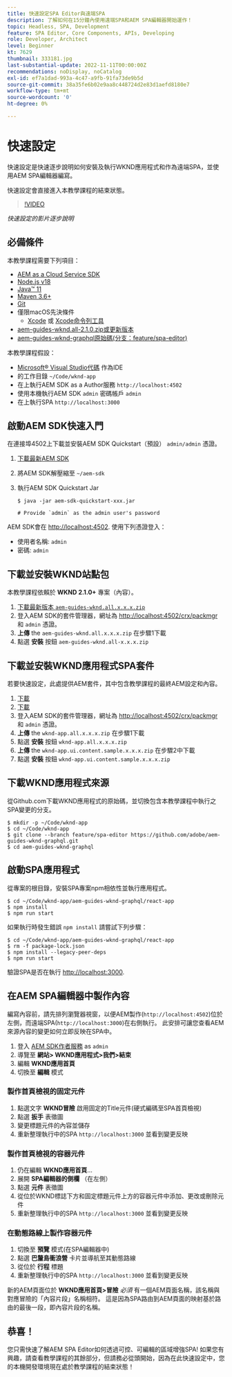 ```yaml
---
title: 快速設定SPA Editor與遠端SPA
description: 了解如何在15分鐘內使用遠端SPA和AEM SPA編輯器開始運作！
topic: Headless, SPA, Development
feature: SPA Editor, Core Components, APIs, Developing
role: Developer, Architect
level: Beginner
kt: 7629
thumbnail: 333181.jpg
last-substantial-update: 2022-11-11T00:00:00Z
recommendations: noDisplay, noCatalog
exl-id: ef7a1dad-993a-4c47-a9fb-91fa73de9b5d
source-git-commit: 38a35fe6b02e9aa8c448724d2e83d1aefd8180e7
workflow-type: tm+mt
source-wordcount: '0'
ht-degree: 0%

---
```


# 快速設定

快速設定是快速逐步說明如何安裝及執行WKND應用程式和作為遠端SPA，並使用AEM SPA編輯器編寫。

快速設定會直接進入本教學課程的結束狀態。

>[!VIDEO](https://video.tv.adobe.com/v/333181?quality=12&learn=on)

_快速設定的影片逐步說明_

## 必備條件

本教學課程需要下列項目：

+ [AEM as a Cloud Service SDK](https://experienceleague.adobe.com/docs/experience-manager-learn/cloud-service/local-development-environment-set-up/aem-runtime.html?lang=en)
+ [Node.js v18](https://nodejs.org/en/)
+ [Java™ 11](https://downloads.experiencecloud.adobe.com/content/software-distribution/en/general.html)
+ [Maven 3.6+](https://maven.apache.org/)
+ [Git](https://git-scm.com/downloads)
+ 僅限macOS先決條件
   + [Xcode](https://developer.apple.com/xcode/) 或 [Xcode命令列工具](https://developer.apple.com/xcode/resources/)
+ [aem-guides-wknd.all-2.1.0.zip或更新版本](https://github.com/adobe/aem-guides-wknd/releases)
+ [aem-guides-wknd-graphql原始碼(分支：feature/spa-editor)](https://github.com/adobe/aem-guides-wknd-graphql/tree/feature/spa-editor)


本教學課程假設：

+ [Microsoft® Visual Studio代碼](https://visualstudio.microsoft.com/) 作為IDE
+ 的工作目錄 `~/Code/wknd-app`
+ 在上執行AEM SDK as a Author服務 `http://localhost:4502`
+ 使用本機執行AEM SDK `admin` 密碼帳戶 `admin`
+ 在上執行SPA `http://localhost:3000`

## 啟動AEM SDK快速入門

在連接埠4502上下載並安裝AEM SDK Quickstart（預設） `admin/admin` 憑證。

1. [下載最新AEM SDK](https://experience.adobe.com/#/downloads/content/software-distribution/en/aemcloud.html?fulltext=AEM*+SDK*&amp;orderby=%40jcr%3Acontent%2Fjcr%3AlastModified&amp;orderby.sort=desc&amp;layout=list&amp;p.offset=0&amp;p.limit=1)
1. 將AEM SDK解壓縮至 `~/aem-sdk`
1. 執行AEM SDK Quickstart Jar

   ```
   $ java -jar aem-sdk-quickstart-xxx.jar
   
   # Provide `admin` as the admin user's password
   ```

AEM SDK會在 [http://localhost:4502](http://localhost:4502). 使用下列憑證登入：

+ 使用者名稱: `admin`
+ 密碼: `admin`

## 下載並安裝WKND站點包

本教學課程依賴於 __WKND 2.1.0+__ 專案（內容）。

1. [下載最新版本 `aem-guides-wknd.all.x.x.x.zip`](https://github.com/adobe/aem-guides-wknd/releases)
1. 登入AEM SDK的套件管理器，網址為 [http://localhost:4502/crx/packmgr](http://localhost:4502/crx/packmgr) 和 `admin` 憑證。
1. __上傳__ the `aem-guides-wknd.all.x.x.x.zip` 在步驟1下載
1. 點選 __安裝__ 按鈕 `aem-guides-wknd.all-x.x.x.zip`

## 下載並安裝WKND應用程式SPA套件

若要快速設定，此處提供AEM套件，其中包含教學課程的最終AEM設定和內容。

1. [下載 ](./assets/quick-setup/wknd-app.all-1.0.0-SNAPSHOT.zip)
1. [下載 ](./assets/quick-setup/wknd-app.ui.content.sample-1.0.1.zip)
1. 登入AEM SDK的套件管理器，網址為 [http://localhost:4502/crx/packmgr](http://localhost:4502/crx/packmgr) 和 `admin` 憑證。
1. __上傳__ the `wknd-app.all.x.x.x.zip` 在步驟1下載
1. 點選 __安裝__ 按鈕 `wknd-app.all.x.x.x.zip`
1. __上傳__ the `wknd-app.ui.content.sample.x.x.x.zip` 在步驟2中下載
1. 點選 __安裝__ 按鈕 `wknd-app.ui.content.sample.x.x.x.zip`

## 下載WKND應用程式來源

從Github.com下載WKND應用程式的原始碼，並切換包含本教學課程中執行之SPA變更的分支。

```
$ mkdir -p ~/Code/wknd-app
$ cd ~/Code/wknd-app
$ git clone --branch feature/spa-editor https://github.com/adobe/aem-guides-wknd-graphql.git
$ cd aem-guides-wknd-graphql
```

## 啟動SPA應用程式

從專案的根目錄，安裝SPA專案npm相依性並執行應用程式。

```
$ cd ~/Code/wknd-app/aem-guides-wknd-graphql/react-app
$ npm install
$ npm run start
```

如果執行時發生錯誤 `npm install` 請嘗試下列步驟：

```
$ cd ~/Code/wknd-app/aem-guides-wknd-graphql/react-app
$ rm -f package-lock.json
$ npm install --legacy-peer-deps
$ npm run start
```

驗證SPA是否在執行 [http://localhost:3000](http://localhost:3000).

## 在AEM SPA編輯器中製作內容

編寫內容前，請先排列瀏覽器視窗，以便AEM製作(`http://localhost:4502`)位於左側，而遠端SPA(`http://localhost:3000`)在右側執行。 此安排可讓您查看AEM來源內容的變更如何立即反映在SPA中。

1. 登入 [AEM SDK作者服務](http://localhost:4502) as `admin`
1. 導覽至 __網站> WKND應用程式>我們>結束__
1. 編輯 __WKND應用首頁__
1. 切換至 __編輯__ 模式

### 製作首頁檢視的固定元件

1. 點選文字 __WKND冒險__ 啟用固定的Title元件(硬式編碼至SPA首頁檢視)
1. 點選 __扳手__ 表徵圖
1. 變更標題元件的內容並儲存
1. 重新整理執行中的SPA `http://localhost:3000` 並看到變更反映

### 製作首頁檢視的容器元件

1. 仍在編輯 __WKND應用首頁__...
1. 展開 __SPA編輯器的側欄__ （在左側）
1. 點選 __元件__ 表徵圖
1. 從位於WKND標誌下方和固定標題元件上方的容器元件中添加、更改或刪除元件
1. 重新整理執行中的SPA `http://localhost:3000` 並看到變更反映

### 在動態路線上製作容器元件

1. 切換至 __預覽__ 模式(在SPA編輯器中)
1. 點選 __巴釐島衝浪營__ 卡片並導航至其動態路線
1. 從位於 __行程__ 標題
1. 重新整理執行中的SPA `http://localhost:3000` 並看到變更反映

新的AEM頁面位於 __WKND應用首頁>冒險__ _必須_ 有一個AEM頁面名稱，該名稱與對應冒險的「內容片段」名稱相符。 這是因為SPA路由到AEM頁面的映射基於路由的最後一段，即內容片段的名稱。

## 恭喜！

您只需快速了解AEM SPA Editor如何透過可控、可編輯的區域增強SPA! 如果您有興趣，請查看教學課程的其餘部分，但請務必從頭開始，因為在此快速設定中，您的本機開發環境現在處於教學課程的結束狀態！
